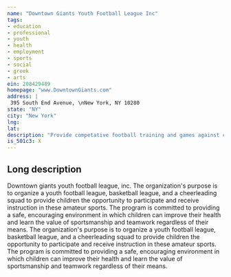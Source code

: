 ```yaml
---
name: "Downtown Giants Youth Football League Inc"
tags:
- education
- professional
- youth
- health
- employment
- sports
- social
- greek
- arts
ein: 208429489
homepage: "www.DowntownGiants.com"
address: |
 395 South End Avenue, \nNew York, NY 10280
state: "NY"
city: "New York"
lng: 
lat: 
description: "Provide competative football training and games against competitors with the greater new york area to approximately 140 children from july to february. Provide competative basketball training and games against competitors with the greater new york area to approximately 50 children from december to may. "
is_501c3: X
---
```


## Long description

Downtown giants youth football league, inc. The organization's purpose is to organize a youth football league, basketball league, and a cheerleading squad to provide children the opportunity to participate and receive instruction in these amateur sports. The program is committed to providing a safe, encouraging environment in which children can improve their health and learn the value of sportsmanship and teamwork regardless of their means. The organization's purpose is to organize a youth football league, basketball league, and a cheerleading squad to provide children the opportunity to participate and receive instruction in these amateur sports. The program is committed to providing a safe, encouraging environment in which children can improve their health and learn the value of sportsmanship and teamwork regardless of their means. 
